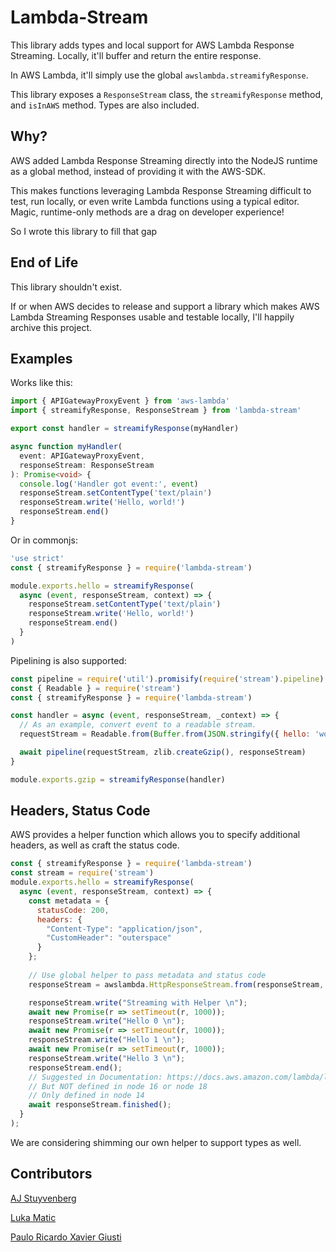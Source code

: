 # Lambda-Stream

This library adds types and local support for AWS Lambda Response Streaming. Locally, it'll buffer and return the entire response.

In AWS Lambda, it'll simply use the global `awslambda.streamifyResponse`.

This library exposes a `ResponseStream` class, the `streamifyResponse` method, and `isInAWS` method. Types are also included.

## Why?

AWS added Lambda Response Streaming directly into the NodeJS runtime as a global method, instead of providing it with the AWS-SDK.

This makes functions leveraging Lambda Response Streaming difficult to test, run locally, or even write Lambda functions using a typical editor. Magic, runtime-only methods are a drag on developer experience!

So I wrote this library to fill that gap

## End of Life

This library shouldn't exist.

If or when AWS decides to release and support a library which makes AWS Lambda Streaming Responses usable and testable locally, I'll happily archive this project.

## Examples

Works like this:

```typescript
import { APIGatewayProxyEvent } from 'aws-lambda'
import { streamifyResponse, ResponseStream } from 'lambda-stream'

export const handler = streamifyResponse(myHandler)

async function myHandler(
  event: APIGatewayProxyEvent,
  responseStream: ResponseStream
): Promise<void> {
  console.log('Handler got event:', event)
  responseStream.setContentType('text/plain')
  responseStream.write('Hello, world!')
  responseStream.end()
}
```

Or in commonjs:

```javascript
'use strict'
const { streamifyResponse } = require('lambda-stream')

module.exports.hello = streamifyResponse(
  async (event, responseStream, context) => {
    responseStream.setContentType('text/plain')
    responseStream.write('Hello, world!')
    responseStream.end()
  }
)
```

Pipelining is also supported:

```javascript
const pipeline = require('util').promisify(require('stream').pipeline)
const { Readable } = require('stream')
const { streamifyResponse } = require('lambda-stream')

const handler = async (event, responseStream, _context) => {
  // As an example, convert event to a readable stream.
  requestStream = Readable.from(Buffer.from(JSON.stringify({ hello: 'world' })))

  await pipeline(requestStream, zlib.createGzip(), responseStream)
}

module.exports.gzip = streamifyResponse(handler)
```

## Headers, Status Code
AWS provides a helper function which allows you to specify additional headers, as well as craft the status code.

```javascript
const { streamifyResponse } = require('lambda-stream')
const stream = require('stream')
module.exports.hello = streamifyResponse(
  async (event, responseStream, context) => {
    const metadata = {
      statusCode: 200,
      headers: {
        "Content-Type": "application/json",
        "CustomHeader": "outerspace"
      }
    };
    
    // Use global helper to pass metadata and status code
    responseStream = awslambda.HttpResponseStream.from(responseStream, metadata);

    responseStream.write("Streaming with Helper \n");
    await new Promise(r => setTimeout(r, 1000));
    responseStream.write("Hello 0 \n");
    await new Promise(r => setTimeout(r, 1000));
    responseStream.write("Hello 1 \n");
    await new Promise(r => setTimeout(r, 1000));
    responseStream.write("Hello 3 \n");
    responseStream.end();
    // Suggested in Documentation: https://docs.aws.amazon.com/lambda/latest/dg/response-streaming-tutorial.html
    // But NOT defined in node 16 or node 18
    // Only defined in node 14
    await responseStream.finished();
  }
);
```

We are considering shimming our own helper to support types as well.

## Contributors
[AJ Stuyvenberg](https://github.com/astuyve)

[Luka Matic](https://github.com/maticluka999)

[Paulo Ricardo Xavier Giusti](https://github.com/prxg22)
